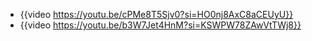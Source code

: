 - {{video https://youtu.be/cPMe8T5Sjv0?si=HO0nj8AxC8aCEUyU}}
- {{video https://youtu.be/b3W7Jet4HnM?si=KSWPW78ZAwVtTWj8}}